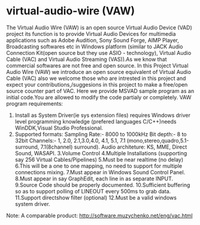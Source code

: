 
virtual-audio-wire (VAW)
==================
  The Virtual Audio Wire (VAW) is an open source Virtual Audio Device (VAD) project its function is to provide Virtual Audio Devices for multimedia applications such as Adobe Audition, Sony Sound Forge, AIMP Player, Broadcasting softwares etc in Windows platform (similar to JACK Audio Connection Kit(open source but they use ASIO - technology), Virtual Audio Cable (VAC) and Virtual Audio Streaming (VAS)).As we know that commercial softwares are not free and open source. In this Project Virtual Audio Wire (VAW) we introduce an open source equivalent of Virtual Audio Cable (VAC) also we welcome those who are intrested in this project and expect your contributions,/suggesions in this project to make a free/open source counter part of VAC. Here we provide MSVAD sample program as an initial code.You are allowed to modify the code partialy or completely.
VAW program requirements:
1. Install as System Driver(ie sys extension files) requires Windows     driver level programming knowledge (prefered languages C/C++)needs WinDDK,Visual Studio Professional.
2. Supported formats:
   Sampling Rate:- 8000 to 1000kHz
   Bit depth:- 8 to 32bit
   Channels:- 1, 2.0, 2.1,3.0,4.0, 4.1, 5.1, 7.1    (mono,stereo,quadro,5.1-surround, 7.1(8channel) surround).
   Audio architeture: KS, MME, Direct Sound, WASAPI.
3.Volume Control
4.Multiple Installations (supporting say 256 Virtual Cables/Pipelines)
5.Must be near realtime (no delay)
6.This will be a one to one mapping, no need to support for multiple connections mixing.
7.Must appear in Windows Sound Control Panel.
8.Must appear in say GraphEdit, each line in as separate INPUT.
9.Source Code should be properly documented.
10.Sufficient buffering so as to support polling of LINEOUT every 500ms to grab data.
11.Support directshow filter (optional)
12.Must be a valid windows system driver.

Note: A comparable product: http://software.muzychenko.net/eng/vac.html
